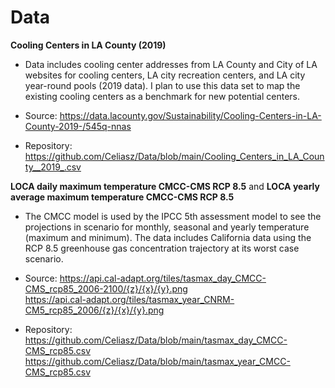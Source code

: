 # Data

**Cooling Centers in LA County (2019)**

* Data includes cooling center addresses from LA County and City of LA websites for cooling centers, LA city recreation centers, and LA city year-round pools (2019 data). I plan to use this data set to map the existing cooling centers as a benchmark for new potential centers. 

* Source: https://data.lacounty.gov/Sustainability/Cooling-Centers-in-LA-County-2019-/545q-nnas

* Repository: https://github.com/Celiasz/Data/blob/main/Cooling_Centers_in_LA_County__2019_.csv

**LOCA daily maximum temperature CMCC-CMS RCP 8.5** and 
**LOCA yearly average maximum temperature CMCC-CMS RCP 8.5**

* The CMCC model is used by the IPCC 5th assessment model to see the projections in scenario for monthly, seasonal and yearly temperature (maximum and minimum). The data includes California data using the RCP 8.5 greenhouse gas concentration trajectory at its worst case scenario.  

* Source: 
https://api.cal-adapt.org/tiles/tasmax_day_CMCC-CMS_rcp85_2006-2100/{z}/{x}/{y}.png  
https://api.cal-adapt.org/tiles/tasmax_year_CNRM-CM5_rcp85_2006/{z}/{x}/{y}.png

* Repository: 
https://github.com/Celiasz/Data/blob/main/tasmax_day_CMCC-CMS_rcp85.csv
https://github.com/Celiasz/Data/blob/main/tasmax_year_CMCC-CMS_rcp85.csv
